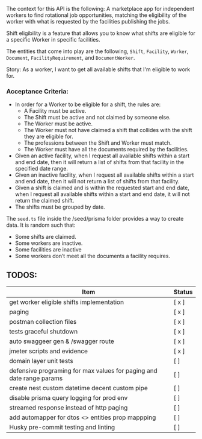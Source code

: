 The context for this API is the following: A marketplace app for independent workers to find rotational job opportunities,
matching the eligibility of the worker with what is requested by the facilities publishing the jobs.
 
Shift eligibility is a feature that allows you to know what shifts are eligible for a specific Worker in specific facilities.

The entities that come into play are the following, `Shift`, `Facility`, `Worker`, `Document`, `FacilityRequirement`, and `DocumentWorker`.

Story: As a worker, I want to get all available shifts that I'm eligible to work for.  

### Acceptance Criteria:

 - In order for a Worker to be eligible for a shift, the rules are:
	 - A Facility must be active.
	 - The Shift must be active and not claimed by someone else.
	 - The Worker must be active.
	 - The Worker must not have claimed a shift that collides with the shift they are eligible for.
	 - The professions between the Shift and Worker must match.
	 - The Worker must have all the documents required by the facilities.
 - Given an active facility, when I request all available shifts within a start and end date, then it will return a list of shifts from that facility in the specified date range.
 - Given an inactive facility, when I request all available shifts within a start and end date, then it will not return a list of shifts from that facility.
 - Given a shift is claimed and is within the requested start and end date, when I request all available shifts within a start and end date, it will not return the claimed shift.
 - The shifts must be grouped by date.


The `seed.ts` file inside the /seed/prisma folder provides a way to create data. It is random such that:

 - Some shifts are claimed.
 - Some workers are inactive.
 - Some facilities are inactive
 - Some workers don’t meet all the documents a facility requires.

## TODOS:

| Item                                                                 | Status |
| -------------------------------------------------------------------- | ------ |
| get worker eligible shifts implementation                            | [ x ]  |
| paging                                                               | [ x ]  |
| postman collection files                                             | [ x ]  |
| tests graceful shutdown                                              | [ x ]  |
| auto swaggeer gen & /swagger route                                   | [ x ]  |
| jmeter scripts and evidence                                          | [ x ]  |
| domain layer unit tests                                              | [ ]    |
| defensive programing for max values for paging and date range params | [ ]    |
| create nest custom datetime decent custom pipe                       | [ ]    |
| disable prisma query logging for prod env                            | [ ]    |
| streamed response instead of http paging                             | [ ]    |
| add automapper for dtos <> entities prop mappping                    | [ ]    |
| Husky pre-commit testing and linting                                 | [ ]    |
